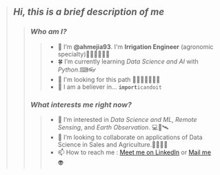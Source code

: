 >## *Hi, this is a brief description of me*
>>###  *Who am I?*
>>>- 👋 I’m **@ahmejia93**. I'm **Irrigation Engineer** (agronomic specialty)👨‍🎓🌞🌲🌱💧
>>>- 🍀 I’m currently learning *Data Science and AI* with *Python*.⌨👓
>>>- 🎯 I'm looking for this path 🧰👨‍🌾👨‍💻👨‍🚀
>>>- 🦉 I am a believer in... **`import`**`icandoit`
>>### *What interests me right now?*
>>>- 👀 I’m interested in *Data Science and ML*, *Remote Sensing*, and *Earth Observation*. 💻🧮🛰
>>>- 💞️ I’m looking to collaborate on applications of Data Science in Sales and Agriculture.🥑🍇🍅🚜
>>>- 📫 How to reach me : [Meet me on LinkedIn](https://www.linkedin.com/in/ahmejia93/) or [Mail me](mailto:ahmejia.182@gmail.com?subject=Hola%20Abraham) 👽

<!---
ahmejia93/ahmejia93 is a ✨ special ✨ repository because its `README.md` (this file) appears on your GitHub profile.
You can click the Preview link to take a look at your changes.
--->

